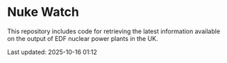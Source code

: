 # Nuke Watch

This repository includes code for retrieving the latest information available on the output of EDF nuclear power plants in the UK.

Last updated: 2025-10-16 01:12